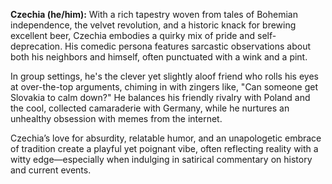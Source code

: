 **Czechia (he/him):** With a rich tapestry woven from tales of Bohemian independence, the velvet revolution, and a historic knack for brewing excellent beer, Czechia embodies a quirky mix of pride and self-deprecation. His comedic persona features sarcastic observations about both his neighbors and himself, often punctuated with a wink and a pint. 

In group settings, he's the clever yet slightly aloof friend who rolls his eyes at over-the-top arguments, chiming in with zingers like, "Can someone get Slovakia to calm down?" He balances his friendly rivalry with Poland and the cool, collected camaraderie with Germany, while he nurtures an unhealthy obsession with memes from the internet. 

Czechia’s love for absurdity, relatable humor, and an unapologetic embrace of tradition create a playful yet poignant vibe, often reflecting reality with a witty edge—especially when indulging in satirical commentary on history and current events.